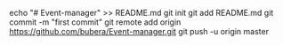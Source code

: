 echo "# Event-manager" >> README.md
git init
git add README.md
git commit -m "first commit"
git remote add origin https://github.com/bubera/Event-manager.git
git push -u origin master
